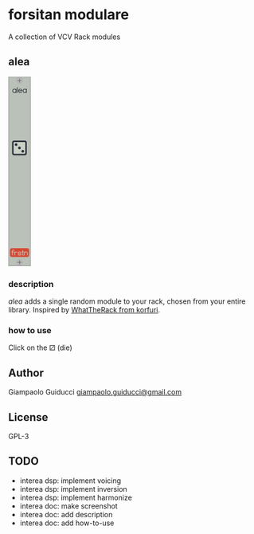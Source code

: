 # forsitan modulare

A collection of VCV Rack modules

## alea

![alea](img/alea.png)

### description

*alea* adds a single random module to your rack, chosen from your entire library. Inspired by [WhatTheRack from korfuri](https://github.com/korfuri/WhatTheRack).

### how to use

Click on the ⚂ (die)

## Author

Giampaolo Guiducci <giampaolo.guiducci@gmail.com>

## License

GPL-3

## TODO

- interea dsp: implement voicing
- interea dsp: implement inversion
- interea dsp: implement harmonize
- interea doc: make screenshot
- interea doc: add description
- interea doc: add how-to-use
